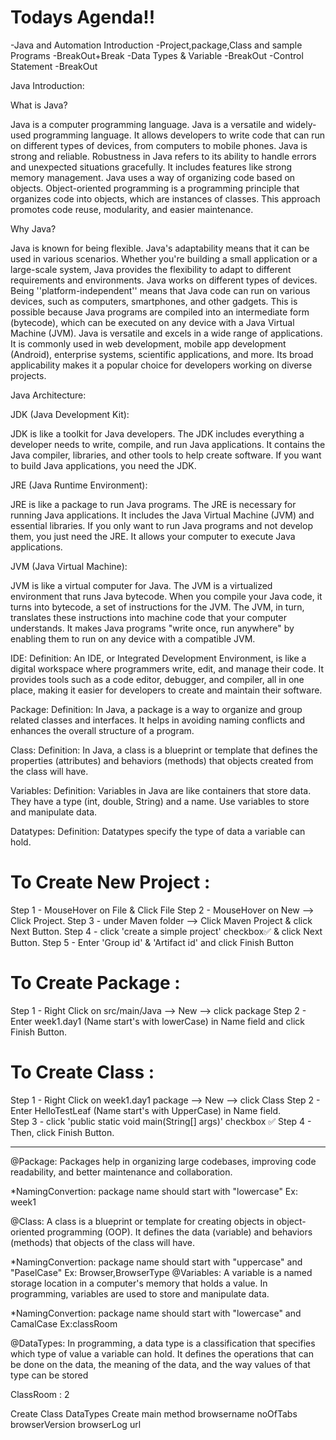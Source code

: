 Todays Agenda!!
================
   -Java and Automation Introduction
   -Project,package,Class and sample Programs
   -BreakOut+Break
   -Data Types & Variable
   -BreakOut
   -Control Statement
   -BreakOut





Java Introduction:

What is Java?

Java is a computer programming language. Java is a versatile and widely-used programming language. It allows developers to write code that can run on different types of devices, from computers to mobile phones. Java is strong and reliable. Robustness in Java refers to its ability to handle errors and unexpected situations gracefully. It includes features like strong memory management. Java uses a way of organizing code based on objects. Object-oriented programming is a programming principle that organizes code into objects, which are instances of classes. This approach promotes code reuse, modularity, and easier maintenance.

Why Java?

Java is known for being flexible. Java's adaptability means that it can be used in various scenarios. Whether you're building a small application or a large-scale system, Java provides the flexibility to adapt to different requirements and environments. Java works on different types of devices. Being ''platform-independent'' means that Java code can run on various devices, such as computers, smartphones, and other gadgets. This is possible because Java programs are compiled into an intermediate form (bytecode), which can be executed on any device with a Java Virtual Machine (JVM). Java is versatile and excels in a wide range of applications. It is commonly used in web development, mobile app development (Android), enterprise systems, scientific applications, and more. Its broad applicability makes it a popular choice for developers working on diverse projects.

Java Architecture:

JDK (Java Development Kit):

JDK is like a toolkit for Java developers. The JDK includes everything a developer needs to write, compile, and run Java applications. It contains the Java compiler, libraries, and other tools to help create software. If you want to build Java applications, you need the JDK.

JRE (Java Runtime Environment):

JRE is like a package to run Java programs. The JRE is necessary for running Java applications. It includes the Java Virtual Machine (JVM) and essential libraries. If you only want to run Java programs and not develop them, you just need the JRE. It allows your computer to execute Java applications.

JVM (Java Virtual Machine):

JVM is like a virtual computer for Java. The JVM is a virtualized environment that runs Java bytecode. When you compile your Java code, it turns into bytecode, a set of instructions for the JVM. The JVM, in turn, translates these instructions into machine code that your computer understands. It makes Java programs "write once, run anywhere" by enabling them to run on any device with a compatible JVM.

IDE: Definition: An IDE, or Integrated Development Environment, is like a digital workspace where programmers write, edit, and manage their code. It provides tools such as a code editor, debugger, and compiler, all in one place, making it easier for developers to create and maintain their software.

Package: Definition: In Java, a package is a way to organize and group related classes and interfaces. It helps in avoiding naming conflicts and enhances the overall structure of a program.

Class: Definition: In Java, a class is a blueprint or template that defines the properties (attributes) and behaviors (methods) that objects created from the class will have.

Variables: Definition: Variables in Java are like containers that store data. They have a type (int, double, String) and a name. Use variables to store and manipulate data.

Datatypes: Definition: Datatypes specify the type of data a variable can hold.


To Create New Project :
===================
Step 1 -  MouseHover on File & Click File
Step 2 - MouseHover on New --> Click Project.
Step 3 -  under Maven folder --> Click Maven Project & click Next Button.
Step 4 - click 'create a simple project' checkbox✅ & click Next Button.
Step 5 - Enter 'Group id' & 'Artifact id' and click Finish Button

To Create Package :
================
Step 1 - Right Click on src/main/Java --> New --> click package
Step 2 - Enter week1.day1 (Name start's with lowerCase) in Name field  and click Finish Button.

 
 To Create Class :
================
Step 1 - Right Click on week1.day1 package --> New --> click Class
Step 2 - Enter HelloTestLeaf  (Name start's with UpperCase) in Name field.  
Step 3 - click 'public static void main(String[] args)' checkbox ✅
Step 4 - Then, click Finish Button.

********************************************************************************************************************************************
  @Package:
  Packages help in organizing large codebases, improving code readability, and 
   better maintenance and collaboration.

   *NamingConvertion: package name should start with "lowercase"
   Ex: week1

 @Class:
    A class is a blueprint or template for creating objects in object-oriented programming (OOP). 
    It defines the data (variable) and behaviors (methods) that objects of the class will have.

   *NamingConvertion: package name should start with "uppercase" and "PaselCase"
   Ex: Browser,BrowserType
   @Variables:
   A variable is a named storage location in a computer's memory that holds a value. 
   In programming, variables are used to store and manipulate data.

   *NamingConvertion: package name should start with "lowercase" and CamalCase
   Ex:classRoom


  @DataTypes:
   In programming, a data type is a classification that specifies which type of value a variable can hold.
   It defines the operations that can be done on the data, the meaning of the data,
   and the way values of that type can be stored 








ClassRoom : 2

Create Class DataTypes
Create main method
browsername
noOfTabs
browserVersion
browserLog
url








